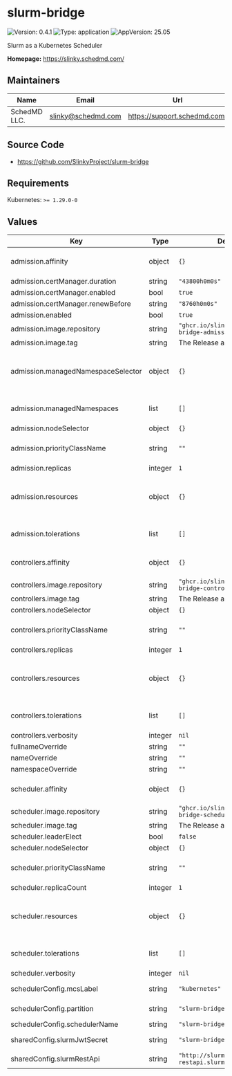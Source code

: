 # slurm-bridge

![Version: 0.4.1](https://img.shields.io/badge/Version-0.4.1-informational?style=flat-square) ![Type: application](https://img.shields.io/badge/Type-application-informational?style=flat-square) ![AppVersion: 25.05](https://img.shields.io/badge/AppVersion-25.05-informational?style=flat-square)

Slurm as a Kubernetes Scheduler

**Homepage:** <https://slinky.schedmd.com/>

## Maintainers

| Name | Email | Url |
| ---- | ------ | --- |
| SchedMD LLC. | <slinky@schedmd.com> | <https://support.schedmd.com/> |

## Source Code

* <https://github.com/SlinkyProject/slurm-bridge>

## Requirements

Kubernetes: `>= 1.29.0-0`

## Values

| Key | Type | Default | Description |
|-----|------|---------|-------------|
| admission.affinity | object | `{}` |  Set affinity for Kubernetes Pod scheduling. Ref: https://kubernetes.io/docs/concepts/scheduling-eviction/assign-pod-node/#affinity-and-anti-affinity |
| admission.certManager.duration | string | `"43800h0m0s"` |  Duration of certificate life. |
| admission.certManager.enabled | bool | `true` |  Enables cert-manager for certificate management. |
| admission.certManager.renewBefore | string | `"8760h0m0s"` |  Certificate renewal time. Should be before the expiration. |
| admission.enabled | bool | `true` |  Enables admission controller. |
| admission.image.repository | string | `"ghcr.io/slinkyproject/slurm-bridge-admission"` |  Set the image repository to use. |
| admission.image.tag | string | The Release appVersion. |  Set the image tag to use. |
| admission.managedNamespaceSelector | object | `{}` |  A label selector to select namespaces to be monitored by the pod admission controller. If this is set, managedNamespaces will be ignored. Ref: https://kubernetes.io/docs/concepts/overview/working-with-objects/labels/#label-selectors |
| admission.managedNamespaces | list | `[]` |  List of namespaces to be monitored by the pod admission controller. Pods created in any of these namespaces will have their `.spec.schedulerName` changed to slurm-bridge. |
| admission.nodeSelector | object | `{}` |  |
| admission.priorityClassName | string | `""` |  Set the priority class to use. Ref: https://kubernetes.io/docs/concepts/scheduling-eviction/pod-priority-preemption/#priorityclass |
| admission.replicas | integer | `1` |  Set the number of replicas to deploy. |
| admission.resources | object | `{}` |  Set container resource requests and limits for Kubernetes Pod scheduling. Ref: https://kubernetes.io/docs/concepts/configuration/manage-resources-containers/#resource-requests-and-limits-of-pod-and-container |
| admission.tolerations | list | `[]` |  Configure pod tolerations. Ref: https://kubernetes.io/docs/concepts/scheduling-eviction/taint-and-toleration/ |
| controllers.affinity | object | `{}` |  Set affinity for Kubernetes Pod scheduling. Ref: https://kubernetes.io/docs/concepts/scheduling-eviction/assign-pod-node/#affinity-and-anti-affinity |
| controllers.image.repository | string | `"ghcr.io/slinkyproject/slurm-bridge-controllers"` |  Set the image repository to use. |
| controllers.image.tag | string | The Release appVersion. |  Set the image tag to use. |
| controllers.nodeSelector | object | `{}` |  |
| controllers.priorityClassName | string | `""` |  Set the priority class to use. Ref: https://kubernetes.io/docs/concepts/scheduling-eviction/pod-priority-preemption/#priorityclass |
| controllers.replicas | integer | `1` |  Set the number of replicas to deploy. |
| controllers.resources | object | `{}` |  Set container resource requests and limits for Kubernetes Pod scheduling. Ref: https://kubernetes.io/docs/concepts/configuration/manage-resources-containers/#resource-requests-and-limits-of-pod-and-container |
| controllers.tolerations | list | `[]` |  Configure pod tolerations. Ref: https://kubernetes.io/docs/concepts/scheduling-eviction/taint-and-toleration/ |
| controllers.verbosity | integer | `nil` |  Set the verbosity level of the controllers. |
| fullnameOverride | string | `""` |  Overrides the full name of the release. |
| nameOverride | string | `""` |  Overrides the name of the release. |
| namespaceOverride | string | `""` |  Overrides the namespace of the release. |
| scheduler.affinity | object | `{}` |  Set affinity for Kubernetes Pod scheduling. Ref: https://kubernetes.io/docs/concepts/scheduling-eviction/assign-pod-node/#affinity-and-anti-affinity |
| scheduler.image.repository | string | `"ghcr.io/slinkyproject/slurm-bridge-scheduler"` |  Set the image repository to use. |
| scheduler.image.tag | string | The Release appVersion. |  Set the image tag to use. |
| scheduler.leaderElect | bool | `false` |  Enables leader election. |
| scheduler.nodeSelector | object | `{}` |  |
| scheduler.priorityClassName | string | `""` |  Set the priority class to use. Ref: https://kubernetes.io/docs/concepts/scheduling-eviction/pod-priority-preemption/#priorityclass |
| scheduler.replicaCount | integer | `1` |  Set the number of replicas to deploy. |
| scheduler.resources | object | `{}` |  Set container resource requests and limits for Kubernetes Pod scheduling. Ref: https://kubernetes.io/docs/concepts/configuration/manage-resources-containers/#resource-requests-and-limits-of-pod-and-container |
| scheduler.tolerations | list | `[]` |  Configure pod tolerations. Ref: https://kubernetes.io/docs/concepts/scheduling-eviction/taint-and-toleration/ |
| scheduler.verbosity | integer | `nil` |  Set the verbosity level of the scheduler. |
| schedulerConfig.mcsLabel | string | `"kubernetes"` |  Set the Slurm MCS Label to use for placeholder jobs. Ref: https://slurm.schedmd.com/sbatch.html#OPT_mcs-label |
| schedulerConfig.partition | string | `"slurm-bridge"` |  Set the default Slurm partition to use for placeholder jobs. Ref: https://slurm.schedmd.com/sbatch.html#OPT_partition |
| schedulerConfig.schedulerName | string | `"slurm-bridge-scheduler"` |  Set the name of the scheduler. |
| sharedConfig.slurmJwtSecret | string | `"slurm-bridge-jwt-token"` |  The secret containing a SLURM_JWT token for authentication. |
| sharedConfig.slurmRestApi | string | `"http://slurm-restapi.slurm:6820"` |  The Slurm REST API URL in the form of: `[protocol]://[host]:[port]` |

